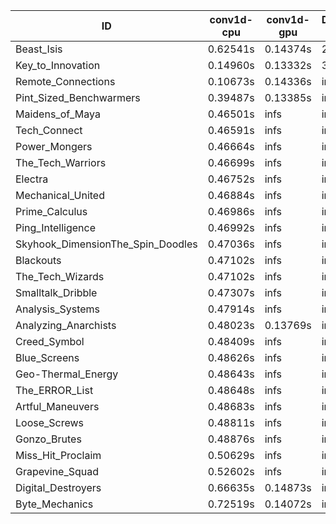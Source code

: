 |ID|conv1d-cpu|conv1d-gpu|DWSPConv2D-gpu|gemm-gpu|avg|
|-|-|-|-|-|-|
|Beast_Isis|0.62541s|0.14374s|2.98992s|1.99107s|1.43754s|
|Key_to_Innovation|0.14960s|0.13332s|3.20724s|2.67930s|1.54237s|
|Remote_Connections|0.10673s|0.14336s|infs|4.62787s|infs|
|Pint_Sized_Benchwarmers|0.39487s|0.13385s|infs|1.80173s|infs|
|Maidens_of_Maya|0.46501s|infs|infs|4.48779s|infs|
|Tech_Connect|0.46591s|infs|infs|4.47980s|infs|
|Power_Mongers|0.46664s|infs|infs|4.46206s|infs|
|The_Tech_Warriors|0.46699s|infs|infs|4.47788s|infs|
|Electra|0.46752s|infs|infs|4.47484s|infs|
|Mechanical_United|0.46884s|infs|infs|4.54435s|infs|
|Prime_Calculus|0.46986s|infs|infs|4.47853s|infs|
|Ping_Intelligence|0.46992s|infs|infs|4.47245s|infs|
|Skyhook_DimensionThe_Spin_Doodles|0.47036s|infs|infs|4.48894s|infs|
|Blackouts|0.47102s|infs|infs|4.48624s|infs|
|The_Tech_Wizards|0.47102s|infs|infs|4.48494s|infs|
|Smalltalk_Dribble|0.47307s|infs|infs|4.46645s|infs|
|Analysis_Systems|0.47914s|infs|infs|4.60084s|infs|
|Analyzing_Anarchists|0.48023s|0.13769s|infs|4.53161s|infs|
|Creed_Symbol|0.48409s|infs|infs|4.45805s|infs|
|Blue_Screens|0.48626s|infs|infs|4.53606s|infs|
|Geo-Thermal_Energy|0.48643s|infs|infs|4.54468s|infs|
|The_ERROR_List|0.48648s|infs|infs|4.54886s|infs|
|Artful_Maneuvers|0.48683s|infs|infs|4.57642s|infs|
|Loose_Screws|0.48811s|infs|infs|4.58101s|infs|
|Gonzo_Brutes|0.48876s|infs|infs|4.63285s|infs|
|Miss_Hit_Proclaim|0.50629s|infs|infs|4.67185s|infs|
|Grapevine_Squad|0.52602s|infs|infs|4.79345s|infs|
|Digital_Destroyers|0.66635s|0.14873s|infs|4.45694s|infs|
|Byte_Mechanics|0.72519s|0.14072s|infs|4.63070s|infs|
